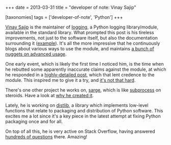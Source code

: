 +++
date = 2013-03-31
title = "developer of note: Vinay Sajip"

[taxonomies]
tags = ['developer-of-note', 'Python']
+++

[Vinay Sajip] is the maintainer of [logging], a Python logging
library/module, available in the standard library. What prompted this
post is his tireless improvements, not just to the software itself, but
also the documentation surrounding it ([example]). It\'s all the more
impressive that he continuously blogs about various ways to use the
module, and maintains [a bunch of nuggets on advanced usage].

One early event, which is likely the first time I noticed him, is the
time when he rebutted some apparently inaccurate claims against the
module, at which he responded in a [highly-detailed post], which that
lent credence to the module. This inspired me to give it a try, and
[it\'s not that hard].

There\'s one other project he works on, [sarge], which is like
[subprocess] on steroids. Have a look at [why he created it].

Lately, he is working on [distlib], a library which implements low-level
functions that relate to packaging and distribution of Python software.
This excites me a lot since it\'s a key piece in the latest attempt at
fixing Python packaging once and for all.

On top of all this, he is very active on Stack Overflow, having answered
[hundreds of questions] there. Amazing!

  [Vinay Sajip]: http://plumberjack.blogspot.com/
  [logging]: http://docs.python.org/library/logging
  [example]: http://plumberjack.blogspot.com/2011/04/logging-documentation-for-python-27.html
  [a bunch of nuggets on advanced usage]: http://docs.python.org/howto/logging-cookbook
  [highly-detailed post]: http://plumberjack.blogspot.com/2010/09/python-logging-functionality-facts-vs.html
  [it\'s not that hard]: http://docs.python.org/howto/logging.html
  [sarge]: http://sarge.readthedocs.org
  [subprocess]: http://docs.python.org/library/subprocess
  [why he created it]: http://sarge.readthedocs.org/en/latest/overview.html#why-not-just-use-subprocess
  [distlib]: https://distlib.readthedocs.org/en/latest/
  [hundreds of questions]: http://stackoverflow.com/users/118903/vinay-sajip?tab=answers
